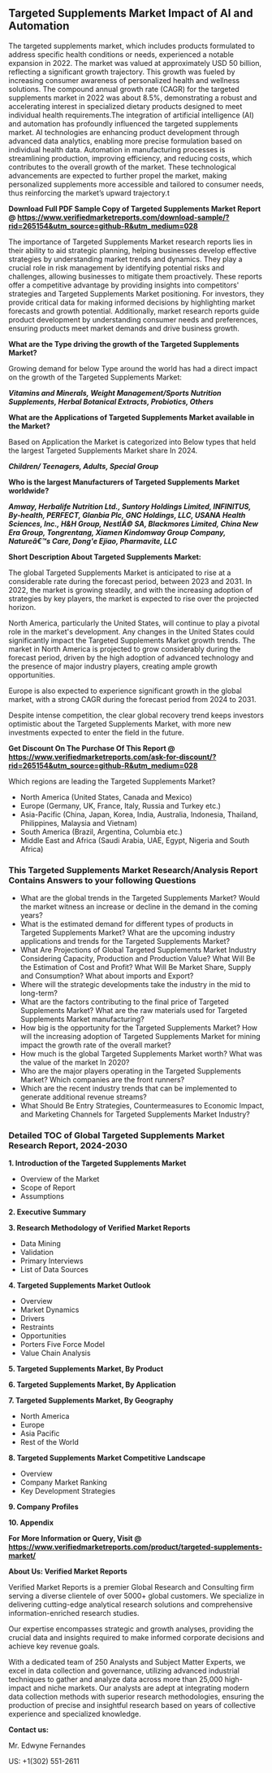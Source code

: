 <h2>Targeted Supplements Market Impact of AI and Automation</h2>The targeted supplements market, which includes products formulated to address specific health conditions or needs, experienced a notable expansion in 2022. The market was valued at approximately USD 50 billion, reflecting a significant growth trajectory. This growth was fueled by increasing consumer awareness of personalized health and wellness solutions. The compound annual growth rate (CAGR) for the targeted supplements market in 2022 was about 8.5%, demonstrating a robust and accelerating interest in specialized dietary products designed to meet individual health requirements.The integration of artificial intelligence (AI) and automation has profoundly influenced the targeted supplements market. AI technologies are enhancing product development through advanced data analytics, enabling more precise formulation based on individual health data. Automation in manufacturing processes is streamlining production, improving efficiency, and reducing costs, which contributes to the overall growth of the market. These technological advancements are expected to further propel the market, making personalized supplements more accessible and tailored to consumer needs, thus reinforcing the market’s upward trajectory.t</p><p id="" class=""><strong>Download Full PDF Sample Copy of Targeted Supplements Market Report @ <a href="https://www.verifiedmarketreports.com/download-sample/?rid=265154&utm_source=github-R&utm_medium=028" target="_blank">https://www.verifiedmarketreports.com/download-sample/?rid=265154&utm_source=github-R&utm_medium=028</a></strong></p><p>The importance of&nbsp;Targeted Supplements Market research reports lies in their ability to aid strategic planning, helping businesses develop effective strategies by understanding market trends and dynamics. They play a crucial role in risk management by identifying potential risks and challenges, allowing businesses to mitigate them proactively. These reports offer a competitive advantage by providing insights into competitors' strategies and Targeted Supplements Market positioning. For investors, they provide critical data for making informed decisions by highlighting market forecasts and growth potential. Additionally, market research reports guide product development by understanding consumer needs and preferences, ensuring products meet market demands and drive business growth.</p><p><strong>What are the&nbsp;Type driving the growth of the Targeted Supplements Market?</strong></p><p id="" class="">Growing demand for below Type around the world has had a direct impact on the growth of the Targeted Supplements Market:</p><em><strong>Vitamins and Minerals, Weight Management/Sports Nutrition Supplements, Herbal Botanical Extracts, Probiotics, Others</strong></em></p><strong>What are the&nbsp;Applications&nbsp;of Targeted Supplements Market available in the Market?</strong></p><p id="" class="">Based on Application the Market is categorized into Below types that held the largest Targeted Supplements Market share In 2024.</p><em><strong>Children/ Teenagers, Adults, Special Group</strong></em></p><strong>Who is the largest Manufacturers of Targeted Supplements Market worldwide?</strong></p><p><em><strong>Amway, Herbalife Nutrition Ltd., Suntory Holdings Limited, INFINITUS, By-health, PERFECT, Glanbia Plc, GNC Holdings, LLC, USANA Health Sciences, Inc., H&H Group, NestlÃ© SA, Blackmores Limited, China New Era Group, Tongrentang, Xiamen Kindomway Group Company, Natureâ€™s Care, Dong'e Ejiao, Pharmavite, LLC</strong></em></p><p id="" class=""><strong>Short Description About Targeted Supplements Market:</strong></p><p>The global Targeted Supplements Market is anticipated to rise at a considerable rate during the forecast period, between 2023 and 2031. In 2022, the market is growing steadily, and with the increasing adoption of strategies by key players, the market is expected to rise over the projected horizon.</p><p>North America, particularly the United States, will continue to play a pivotal role in the market's development. Any changes in the United States could significantly impact the Targeted Supplements Market growth trends. The market in North America is projected to grow considerably during the forecast period, driven by the high adoption of advanced technology and the presence of major industry players, creating ample growth opportunities.</p><p>Europe is also expected to experience significant growth in the global market, with a strong CAGR during the forecast period from 2024 to 2031.</p><p>Despite intense competition, the clear global recovery trend keeps investors optimistic about the Targeted Supplements Market, with more new investments expected to enter the field in the future.</p><p id="" class=""><strong>Get Discount On The Purchase Of This Report @ <a href="https://www.verifiedmarketreports.com/ask-for-discount/?rid=265154&utm_source=github-R&utm_medium=028" target="_blank">https://www.verifiedmarketreports.com/ask-for-discount/?rid=265154&utm_source=github-R&utm_medium=028</a></strong></p>Which regions are leading the Targeted Supplements Market?</p><ul><li>North America (United States, Canada and Mexico)</li><li>Europe (Germany, UK, France, Italy, Russia and Turkey etc.)</li><li>Asia-Pacific (China, Japan, Korea, India, Australia, Indonesia, Thailand, Philippines, Malaysia and Vietnam)</li><li>South America (Brazil, Argentina, Columbia etc.)</li><li>Middle East and Africa (Saudi Arabia, UAE, Egypt, Nigeria and South Africa)</li></ul><h3 id="" class="">This Targeted Supplements Market Research/Analysis Report Contains Answers to your following Questions</h3><ul><li>What are the global trends in the Targeted Supplements Market? Would the market witness an increase or decline in the demand in the coming years?</li><li>What is the estimated demand for different types of products in Targeted Supplements Market? What are the upcoming industry applications and trends for the Targeted Supplements Market?</li><li>What Are Projections of Global Targeted Supplements Market Industry Considering Capacity, Production and Production Value? What Will Be the Estimation of Cost and Profit? What Will Be Market Share, Supply and Consumption? What about imports and Export?</li><li>Where will the strategic developments take the industry in the mid to long-term?</li><li>What are the factors contributing to the final price of Targeted Supplements Market? What are the raw materials used for Targeted Supplements Market manufacturing?</li><li>How big is the opportunity for the Targeted Supplements Market? How will the increasing adoption of Targeted Supplements Market for mining impact the growth rate of the overall market?</li><li>How much is the global Targeted Supplements Market worth? What was the value of the market In 2020?</li><li>Who are the major players operating in the Targeted Supplements Market? Which companies are the front runners?</li><li>Which are the recent industry trends that can be implemented to generate additional revenue streams?</li><li>What Should Be Entry Strategies, Countermeasures to Economic Impact, and Marketing Channels for Targeted Supplements Market Industry?</li></ul><h3 id="" class="">Detailed TOC of Global Targeted Supplements Market Research Report, 2024-2030</h3><p id="" class=""><strong>1. Introduction of the Targeted Supplements Market</strong></p><ul><li>Overview of the Market</li><li>Scope of Report</li><li>Assumptions</li></ul><p id="" class=""><strong>2. Executive Summary</strong></p><p id="" class=""><strong>3. Research Methodology of Verified Market Reports</strong></p><ul><li>Data Mining</li><li>Validation</li><li>Primary Interviews</li><li>List of Data Sources</li></ul><p id="" class=""><strong>4. Targeted Supplements Market Outlook</strong></p><ul><li>Overview</li><li>Market Dynamics</li><li>Drivers</li><li>Restraints</li><li>Opportunities</li><li>Porters Five Force Model</li><li>Value Chain Analysis</li></ul><p id="" class=""><strong>5. Targeted Supplements Market, By Product</strong></p><p id="" class=""><strong>6. Targeted Supplements Market, By Application</strong></p><p id="" class=""><strong>7. Targeted Supplements Market, By Geography</strong></p><ul><li>North America</li><li>Europe</li><li>Asia Pacific</li><li>Rest of the World</li></ul><p id="" class=""><strong>8. Targeted Supplements Market Competitive Landscape</strong></p><ul><li>Overview</li><li>Company Market Ranking</li><li>Key Development Strategies</li></ul><p id="" class=""><strong>9. Company Profiles</strong></p><p id="" class=""><strong>10. Appendix</strong></p><p id="" class=""><strong>For More Information or Query, Visit @ <a href="https://www.verifiedmarketreports.com/product/targeted-supplements-market/" target="_blank">https://www.verifiedmarketreports.com/product/targeted-supplements-market/</a></strong></p><p id="" class=""><strong>About Us: Verified Market Reports</strong></p><p id="" class="">Verified Market Reports is a premier Global Research and Consulting firm serving a diverse clientele of over 5000+ global customers. We specialize in delivering cutting-edge analytical research solutions and comprehensive information-enriched research studies.</p><p id="" class="">Our expertise encompasses strategic and growth analyses, providing the crucial data and insights required to make informed corporate decisions and achieve key revenue goals.</p><p id="" class="">With a dedicated team of 250 Analysts and Subject Matter Experts, we excel in data collection and governance, utilizing advanced industrial techniques to gather and analyze data across more than 25,000 high-impact and niche markets. Our analysts are adept at integrating modern data collection methods with superior research methodologies, ensuring the production of precise and insightful research based on years of collective experience and specialized knowledge.</p><p id="" class=""><strong>Contact us:</strong></p><p id="" class="">Mr. Edwyne Fernandes</p><p id="" class="">US: +1(302) 551-2611</p>